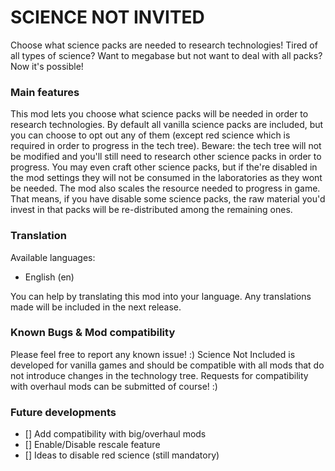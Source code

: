 # SCIENCE NOT INVITED
Choose what science packs are needed to research technologies! Tired of all types of science? Want to megabase but not want to deal with all packs? Now it's possible! 

### Main features
This mod lets you choose what science packs will be needed in order to research technologies. By default all vanilla science packs are included, but you can choose to opt out any of them (except red science which is required in order to progress in the tech tree). Beware: the tech tree will not be modified and you'll still need to research other science packs in order to progress. You may even craft other science packs, but if the're disabled in the mod settings they will not be consumed in the laboratories as they wont be needed. The mod also scales the resource needed to progress in game. That means, if you have disable some science packs, the raw material you'd invest in that packs will be re-distributed among the remaining ones.

### Translation
Available languages:
- English (en)

You can help by translating this mod into your language. Any translations made will be included in the next release.

### Known Bugs & Mod compatibility
Please feel free to report any known issue! :) 
Science Not Included is developed for vanilla games and should be compatible with all mods that do not introduce changes in the technology tree. Requests for compatibility with overhaul mods can be submitted of course! :)

### Future developments
- [] Add compatibility with big/overhaul mods
- [] Enable/Disable rescale feature
- [] Ideas to disable red science (still mandatory)